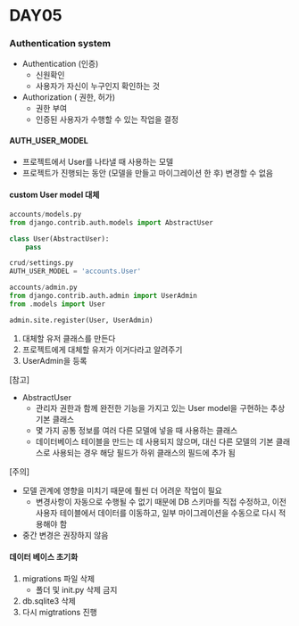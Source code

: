 # DAY05

### Authentication system

- Authentication (인증)
  - 신원확인
  - 사용자가 자신이 누구인지 확인하는 것
- Authorization ( 권한, 허가)
  - 권한 부여
  - 인증된 사용자가 수행할 수 있는 작업을 결정

#### AUTH_USER_MODEL 

- 프로젝트에서 User를 나타낼 때 사용하는 모델
- 프로젝트가 진행되는 동안 (모델을 만들고 마이그레이션 한 후) 변경할 수 없음

#### custom User model 대체

````python
accounts/models.py
from django.contrib.auth.models import AbstractUser

class User(AbstractUser):
	pass

crud/settings.py
AUTH_USER_MODEL = 'accounts.User'

accounts/admin.py
from django.contrib.auth.admin import UserAdmin
from .models import User

admin.site.register(User, UserAdmin)
````

1. 대체할 유저 클래스를 만든다
2. 프로젝트에게 대체할 유저가 이거다라고 알려주기
3. UserAdmin을 등록

[참고]

- AbstractUser
  - 관리자 권한과 함께 완전한 기능을 가지고 있는 User model을 구현하는 추상 기본 클래스
  - 몇 가지 공통 정보를 여러 다른 모델에 넣을 때 사용하는 클래스
  - 데이터베이스 테이블을 만드는 데 사용되지 않으며, 대신 다른 모델의 기본 클래스로 사용되는 경우 해당 필드가 하위 클래스의 필드에 추가 됨

[주의]

- 모델 관계에 영향을 미치기 때문에 훨씬 더 어려운 작업이 필요 
  - 변경사항이 자동으로 수행될 수 없기 때문에 DB 스키마를 직접 수정하고, 이전 사용자 테이블에서 데이터를 이동하고, 일부 마이그레이션을 수동으로 다시 적용해야 함
- 중간 변경은 권장하지 않음 

#### 데이터 베이스 초기화

1. migrations 파일 삭제 
   - 폴더 및 init.py 삭제 금지 
2. db.sqlite3 삭제
3. 다시 migtrations 진행